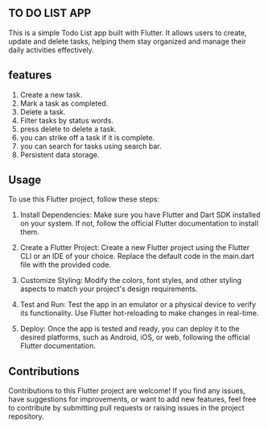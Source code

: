 ## TO DO LIST APP
This is a simple Todo List app built with Flutter.
It allows users to create, update and delete tasks, helping them stay organized and manage their daily activities effectively.

## features
1. Create a new task.
2. Mark a task as completed.
3. Delete a task.
4. Filter tasks by status  words.
5. press delete to delete a task.
6. you can strike off a task if it is complete.
7. you can search for tasks  using search bar.
8. Persistent data storage.

## Usage

To use this Flutter project, follow these steps:

1. Install Dependencies: Make sure you have Flutter and Dart SDK installed on your system. If not, follow the official Flutter documentation to install them.

2. Create a Flutter Project: Create a new Flutter project using the Flutter CLI or an IDE of your choice. Replace the default code in the main.dart file with the provided code.

3. Customize Styling: Modify the colors, font styles, and other styling aspects to match your project's design requirements.

4. Test and Run: Test the app in an emulator or a physical device to verify its functionality. Use Flutter hot-reloading to make changes in real-time.

5. Deploy: Once the app is tested and ready, you can deploy it to the desired platforms, such as Android, iOS, or web, following the official Flutter documentation.

## Contributions

Contributions to this Flutter project are welcome! If you find any issues, have suggestions for improvements, or want to add new features, feel free to contribute by submitting pull requests or raising issues in the project repository.

